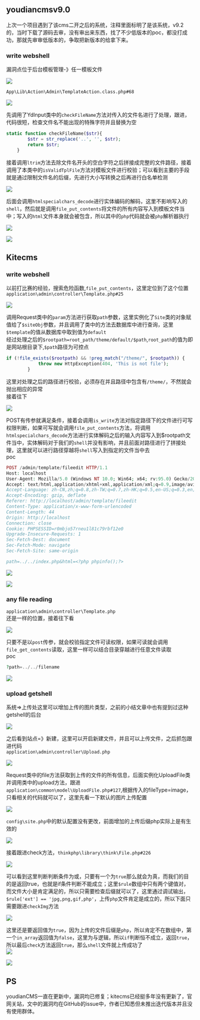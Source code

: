 youdiancmsv9.0
--------------

上次一个项目遇到了该cms二开之后的系统，注释里面标明了是该系统，v9.2的，当时下载了源码去审，没有审出来东西，找了不少低版本的poc，都没打成功，那就先审审低版本的，争取把新版本的给拿下来。

### write webshell

漏洞点位于后台模板管理-》任一模板文件

![](https://shs3.b.qianxin.com/attack_forum/2021/12/attach-c2e76ee9359f7426e2293a1c0fa48ad2ccc806ce.png)

`App\Lib\Action\Admin\TemplateAction.class.php#68`

![](https://shs3.b.qianxin.com/attack_forum/2021/12/attach-619a7146b28474dc099126a0c24c4b67af7a693c.png)

先调用了YdInput类中的`checkFileName`方法对传入的文件名进行了处理，跟进，代码很短，检查文件名不能出现的特殊字符并且替换为空

```php
static function checkFileName($str){
        $str = str_replace('..', '', $str);
        return $str;
    }
```

接着调用`ltrim`方法去除文件名开头的空白字符之后拼接成完整的文件路径，接着调用了本类中的`isValidTplFile`方法对模板文件进行校验；可以看到主要的手段就是通过限制文件名的后缀，先进行大小写转换之后再进行白名单检测

![](https://shs3.b.qianxin.com/attack_forum/2021/12/attach-6fc916a4f05815a3e7d284edebf661405f4162de.png)

后面会调用`htmlspecialchars_decode`进行实体编码的解码，这里不影响写入的`shell`，然后就是调用`file_put_contents`将文件的所有内容写入到模板文件当中；写入的`html`文件本身就会被包含，所以其中的`php`代码就会被`php`解析器执行

![](https://shs3.b.qianxin.com/attack_forum/2021/12/attach-87d9acc51dbc274b1f45f842cca51da7f63a8f93.png)

![](https://shs3.b.qianxin.com/attack_forum/2021/12/attach-2738f4a0e1fa64729e6948159c25d4dd631ff5c7.png)

Kitecms
-------

### write webshell

以前打比赛的经验，搜索危险函数,`file_put_contents`，这里定位到了这个位置  
`application\admin\controller\Template.php#25`

![](https://shs3.b.qianxin.com/attack_forum/2021/12/attach-9bf956c4ea0e7824b7bfdde64e83d2f42a560d8f.png)

调用Request类中的`param`方法进行获取`path`参数，这里实例化了`Site`类的对象赋值给了`$siteObj`参数，并且调用了类中的方法去数据库中进行查询，这里`$template`的值从数据库中取到值为`default`  
经过处理之后的`$rootpath=root_path/theme/default/$path`,`root_path`的值为即是网站根目录下,`$path`路径为可控点

```php
if (!file_exists($rootpath) && !preg_match("/theme/", $rootpath)) {
            throw new HttpException(404, 'This is not file');
        }
```

这里对处理之后的路径进行校验，必须存在并且路径中包含有`/theme/`，不然就会抛出相应的异常  
接着往下

![](https://shs3.b.qianxin.com/attack_forum/2021/12/attach-c1a196ca9dc41dcdd9c139fb862f8aa864836cc6.png)

POST有传参就满足条件，接着会调用`is_write`方法对指定路径下的文件进行可写权限判断，如果可写就会调用`file_put_contents`方法，将调用`htmlspecialchars_decode`方法进行实体解码之后的输入内容写入到$rootpath文件当中，实体解码对于我们的`shell`并没有影响，并且前面对路径进行了拼接处理，这里就可以进行路径穿越将`shell`写入到指定的文件当中去  
poc

```php
POST /admin/template/fileedit HTTP/1.1
Host: localhost
User-Agent: Mozilla/5.0 (Windows NT 10.0; Win64; x64; rv:95.0) Gecko/20100101 Firefox/95.0
Accept: text/html,application/xhtml+xml,application/xml;q=0.9,image/avif,image/webp,*/*;q=0.8
Accept-Language: zh-CN,zh;q=0.8,zh-TW;q=0.7,zh-HK;q=0.5,en-US;q=0.3,en;q=0.2
Accept-Encoding: gzip, deflate
Referer: http://localhost/admin/template/fileedit
Content-Type: application/x-www-form-urlencoded
Content-Length: 44
Origin: http://localhost
Connection: close
Cookie: PHPSESSID=r0mbjo57rneu1l81c79rbf12e0
Upgrade-Insecure-Requests: 1
Sec-Fetch-Dest: document
Sec-Fetch-Mode: navigate
Sec-Fetch-Site: same-origin

path=../../index.php&html=<?php phpinfo();?>
```

![](https://shs3.b.qianxin.com/attack_forum/2021/12/attach-f011ea5c70a4f65cca73a9666096a72ef5d5069a.png)

![](https://shs3.b.qianxin.com/attack_forum/2021/12/attach-1b1ac8051f328cb1e1f62d3f3e7d6d5968ffabed.png)

### any file reading

`application\admin\controller\Template.php`  
还是一样的位置，接着往下看

![](https://shs3.b.qianxin.com/attack_forum/2021/12/attach-8dff457273696d86a6de330eb7050eebf891dd1f.png)

只要不是以`post`传参，就会校验指定文件可读权限，如果可读就会调用`file_get_contents`读取，这里一样可以结合目录穿越进行任意文件读取  
poc

```php
?path=../../filename
```

![](https://shs3.b.qianxin.com/attack_forum/2021/12/attach-c3086000a756dec1bf9395f1e00baa629e6f4d68.png)

### upload getshell

系统=&gt;上传处这里可以增加上传的图片类型，之前的小结文章中也有提到过这种getshell的后台

![](https://shs3.b.qianxin.com/attack_forum/2021/12/attach-b9a478c855c78a14b6fee53ffaf91ab7c3cc50df.png)

之后看到站点=》新建，这里可以开启新建文件，并且可以上传文件，之后抓包跟进代码  
`application\admin\controller\Upload.php`

![](https://shs3.b.qianxin.com/attack_forum/2021/12/attach-1ef3cc0d6e0545662edffd820dd60cb3a52af78a.png)

Request类中的file方法获取到上传的文件的所有信息，后面实例化UploadFile类并调用类中的upload方法，跟进  
`application\common\model\UploadFile.php#127`,根据传入的fileType=image，只看相关的代码就可以了，这里先看一下默认的图片上传配置

![](https://shs3.b.qianxin.com/attack_forum/2021/12/attach-db43fbc2c14f973d6ea33f3fc18236b75c823c3f.png)

`config\site.php`中的默认配置没有更改，前面增加的上传后缀php实际上是有生效的

![](https://shs3.b.qianxin.com/attack_forum/2021/12/attach-953c8942e54c55dc8e89d79dd43da8eb0dc5ae47.png)

接着跟进check方法，`thinkphp\library\think\File.php#226`

![](https://shs3.b.qianxin.com/attack_forum/2021/12/attach-bdba7736e2a0b0811f34f2eacae9251bd0b1e30f.png)

可以看到这里判断判断条件为或，只要有一个为`true`那么就会为真，而我们的目的是返回true，也就是if条件判断不能成立；这里`$rule`数组中只有两个键值对，而文件大小是肯定满足的，所以只需要检查后缀就可以了，这里通过调试输出，`$rule['ext'] == 'jpg,png,gif,php'`，上传`php`文件肯定是成立的，所以下面只需要跟进`checkImg`方法

![](https://shs3.b.qianxin.com/attack_forum/2021/12/attach-7dec59518feab662ab58b198724c7b9f8bdd7491.png)

这里还是要返回值为`true`，因为上传的文件后缀是`php`，所以肯定不在数组中，第一个`in_array`返回值为`false`，这里为与逻辑，所以`if`判断恒不成立，返回`true`，所以最后`check`方法返回`true`，那么`shell`文件就上传成功了  
![](https://shs3.b.qianxin.com/attack_forum/2021/12/attach-7a7a944100a3bd773f7f47bfce3f9bcaa3e4215e.png)

![](https://shs3.b.qianxin.com/attack_forum/2021/12/attach-292d83a6697152198b10571d5450612a82af1b3c.png)

PS
--

youdianCMS一直在更新中，漏洞均已修复；kitecms已经挺多年没有更新了，官网关站，文中的漏洞均在GitHub的issue中，作者已知悉但未推出迭代版本并且没有使用群体。